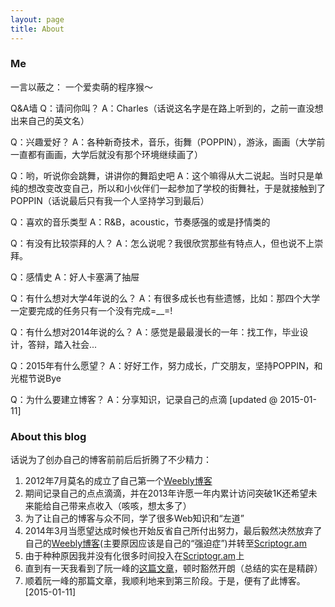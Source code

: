 ```yaml
---
layout: page
title: About 
---
```


### Me
一言以蔽之：
一个爱卖萌的程序猴～

Q&A墙
Q：请问你叫？
A：Charles（话说这名字是在路上听到的，之前一直没想出来自己的英文名）

Q：兴趣爱好？
A：各种新奇技术，音乐，街舞（POPPIN），游泳，画画（大学前一直都有画画，大学后就没有那个环境继续画了）

Q：哟，听说你会跳舞，讲讲你的舞蹈史吧
A：这个嘛得从大二说起。当时只是单纯的想改变改变自己，所以和小伙伴们一起参加了学校的街舞社，于是就接触到了POPPIN（话说最后只有我一个人坚持学习到最后）

Q：喜欢的音乐类型
A：R&B，acoustic，节奏感强的或是抒情类的

Q：有没有比较崇拜的人？
A：怎么说呢？我很欣赏那些有特点人，但也说不上崇拜。

Q：感情史
A：好人卡塞满了抽屉

Q：有什么想对大学4年说的么？
A：有很多成长也有些遗憾，比如：那四个大学一定要完成的任务只有一个没有完成=__=!

Q：有什么想对2014年说的么？
A：感觉是最最漫长的一年：找工作，毕业设计，答辩，踏入社会...

Q：2015年有什么愿望？
A：好好工作，努力成长，广交朋友，坚持POPPIN，和光棍节说Bye

Q：为什么要建立博客？
A：分享知识，记录自己的点滴
[updated @ 2015-01-11]

### About this blog
话说为了创办自己的博客前前后后折腾了不少精力：
1.  2012年7月莫名的成立了自己第一个[Weebly博客](http://cooljstyle.weebly.com/)
2.  期间记录自己的点点滴滴，并在2013年许愿一年内累计访问突破1K还希望未来能给自己带来点收入（咳咳，想太多了）
3.  为了让自己的博客与众不同，学了很多Web知识和“左道”
4.  2014年3月当愿望达成时候也开始反省自己所付出努力，最后毅然决然放弃了自己的[Weebly博客](http://cooljstyle.weebly.com/)(主要原因应该是自己的“强迫症”)并转至[Scriptogr.am](http://scriptogr.am/javacs3)
5.  由于种种原因我并没有化很多时间投入在[Scriptogr.am](http://scriptogr.am/javacs3)上
6.  直到有一天我看到了阮一峰的[这篇文章](http://www.ruanyifeng.com/blog/2012/08/blogging_with_jekyll.html)，顿时豁然开朗（总结的实在是精辟）
7.  顺着阮一峰的那篇文章，我顺利地来到第三阶段。于是，便有了此博客。
[2015-01-11]
